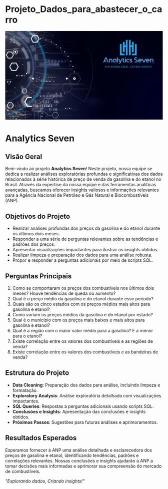 # Projeto_Dados_para_abastecer_o_carro

![alt text](https://github.com/Project-4-Trends-and-Insights-Database/Projeto_Dados_para_abastecer_o_carro/blob/main/images/Squad%2007%20(2).png)

# Analytics Seven

## Visão Geral

Bem-vindo ao projeto **Analytics Seven**! Neste projeto, nossa equipe se dedica a realizar análises exploratórias profundas e significativas dos dados relacionados à série histórica de preço de venda da gasolina e do etanol no Brasil. Através da expertise da nossa equipe e das ferramentas analíticas avançadas, buscamos oferecer insights valiosos e informações relevantes para a Agência Nacional de Petróleo e Gás Natural e Biocombustíveis (ANP).

## Objetivos do Projeto

- Realizar análises profundas dos preços da gasolina e do etanol durante os últimos dois meses.
- Responder a uma série de perguntas relevantes sobre as tendências e padrões dos preços.
- Apresentar visualizações impactantes para ilustrar os insights obtidos.
- Realizar limpeza e preparação dos dados para uma análise robusta.
- Propor e responder a perguntas adicionais por meio de scripts SQL.

## Perguntas Principais

1. Como se comportaram os preços dos combustíveis nos últimos dois meses? Houve tendências de queda ou aumento?
2. Qual é o preço médio da gasolina e do etanol durante esse período?
3. Quais são os cinco estados com os preços médios mais altos para gasolina e etanol?
4. Como variam os preços médios da gasolina e do etanol por estado?
5. Qual é o município com os preços mais baixos e mais altos para gasolina e etanol?
6. Qual é a região com o maior valor médio para a gasolina? E a menor para o etanol?
7. Existe correlação entre os valores dos combustíveis e as regiões de venda?
8. Existe correlação entre os valores dos combustíveis e as bandeiras de venda?

## Estrutura do Projeto

- **Data Cleaning**: Preparação dos dados para análise, incluindo limpeza e formatação.
- **Exploratory Analysis**: Análise exploratória detalhada com visualizações impactantes.
- **SQL Queries**: Respostas a perguntas adicionais usando scripts SQL.
- **Conclusões e Insights**: Apresentação das conclusões e insights obtidos.
- **Próximos Passos**: Sugestões para futuras análises e aprimoramentos.

## Resultados Esperados

Esperamos fornecer à ANP uma análise detalhada e esclarecedora dos preços de gasolina e etanol, identificando tendências, padrões e correlações relevantes. Nossas conclusões e insights ajudarão a ANP a tomar decisões mais informadas e aprimorar sua compreensão do mercado de combustíveis.



*"Explorando dados, Criando insights!"*

